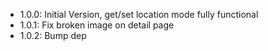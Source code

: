 * 1.0.0: Initial Version, get/set location mode fully functional
* 1.0.1: Fix broken image on detail page
* 1.0.2: Bump dep
